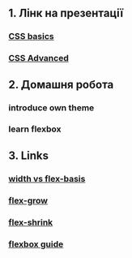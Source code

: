 ## 1. Лінк на презентації

### [CSS basics](https://docs.google.com/presentation/d/1etXarnTArKdseOcNubMLbqwbg-0NdvacI8kTr6sS3yQ/edit?usp=sharing)
### [CSS Advanced](https://docs.google.com/presentation/d/19PLDfOXButbWE1v1fHaqU1eOtetgMSGckqwJZX0MGpg/edit?usp=sharing)

## 2. Домашня робота

### introduce own theme

### learn flexbox

## 3. Links

### [width vs flex-basis](https://medium.com/@stasonmars/%D1%80%D0%B0%D0%B7%D0%BD%D0%B8%D1%86%D0%B0-%D0%BC%D0%B5%D0%B6%D0%B4%D1%83-width-%D0%B8-flex-basis-f34e658ce6a2)

### [flex-grow](https://medium.com/@stasonmars/%D0%BA%D0%B0%D0%BA-%D1%80%D0%B0%D0%B1%D0%BE%D1%82%D[…]BA%D0%BE%D0%B2%D0%BE%D0%B4%D1%81%D1%82%D0%B2%D0%BE-557d406be844)

### [flex-shrink](https://medium.com/@stasonmars/%D0%BA%D0%B0%D0%BA-%D1%80%D0%B0%D0%B1%D0%BE%D1%82%D[…]BA%D0%BE%D0%B2%D0%BE%D0%B4%D1%81%D1%82%D0%B2%D0%BE-c41e40767194)

### [flexbox guide](https://css-tricks.com/snippets/css/a-guide-to-flexbox/)
